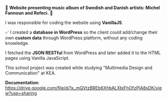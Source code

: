 🎵 **Website presenting music album of Swedish and Danish artists: Michel Fannoun and Refeci.** 🎵
 
I was responsible for coding the website using **VanillaJS**. 

✅ I created a **database in WordPress** so the client could add/change their own **custom data** through WordPress platform, without any coding knowledge.

I fetched the **JSON RESTful** from WordPress and later added it to the HTML pages using Vanilla JavaScript.

This school project was created while studying "Multimedia Design and Communication" at KEA.

**Documentation:**
https://drive.google.com/file/d/1x_mQVtzBREb6XhbALXbiFhOfzPjA8sDK/view?usp=sharing
